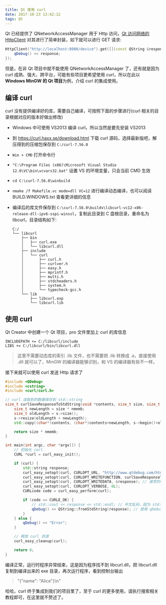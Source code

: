 ```yaml
---
title: Qt 使用 curl
date: 2017-10-23 13:42:12
tags: Qt
---
```


Qt 已经提供了 QNetworkAccessManager 用于 Http 访问，[Qt 访问网络的 HttpClient](http://qtdebug.com/qt-httpclient/) 对其进行了简单封装，如下就可以进行 GET 请求:

```cpp
HttpClient("http://localhost:8080/device").get([](const QString &response) {
    qDebug() << response;
});
```

但是，在非 Qt 项目中就不能使用 QNetworkAccessManager 了，还有就是因为 curl 成熟、强大、跨平台，可能有些项目更希望使用 curl，所以在此以 **Windows MinGW 的 Qt 项目**为例，介绍 curl 的集成使用。<!--more-->

## 编译 curl

curl 没有提供编译好的库，需要自己编译，可按照下面的步骤进行(curl 相关的目录根据对应的版本好做出修改)

* Windows 中可使用 VS2013 编译 curl，所以当然是要先安装 VS2013

* 到 <https://curl.haxx.se/download.html> 下载 curl 源码，选择最新版吧，解压得到的压缩包保存到 `C:/curl-7.56.0`

* `Win + CMD` 打开命令行

* `"C:\Program Files (x86)\Microsoft Visual Studio 12.0\VC\bin\vcvars32.bat"` 设置 VS 的环境变量，只会当前 CMD 生效

* `cd C:\curl-7.56.0\winbuild`

* `nmake /f Makefile.vc mode=dll VC=12` 进行编译动态编译，也可以阅读 BUILD.WINDOWS.txt 查看更详细的信息

* 编译后的库文件保存到 `C:\curl-7.56.0\builds\libcurl-vc12-x86-release-dll-ipv6-sspi-winssl`，复制此目录到 C 盘根目录，重命名为 libcurl，目录结构如下:

  ```
  C:/
  └── libcurl
      ├── bin
      │   ├── curl.exe
      │   └── libcurl.dll
      ├── include
      │   └── curl
      │       ├── curl.h
      │       ├── curlver.h
      │       ├── easy.h
      │       ├── mprintf.h
      │       ├── multi.h
      │       ├── stdcheaders.h
      │       ├── system.h
      │       └── typecheck-gcc.h
      └── lib
          ├── libcurl.exp
          └── libcurl.lib
  ```

## 使用 curl

Qt Creator 中创建一个 Qt 项目，pro 文件里加上 curl 的库信息

```
INCLUDEPATH += C:/libcurl/include
LIBS += C:/libcurl/bin/libcurl.dll
```

> 这里不需要动态库的索引 .lib 文件，也不需要把 .lib 转换成 .a，直接使用 .dll 就可以了，MinGW 的编译器能够识别，和 VS 的编译器有些不一样。

接下来就可以使用 curl 发送 Http 请求了

```cpp
#include <QDebug>
#include <cstring>
#include <curl/curl.h>

// curl 读取到的数据保存到 std::string
size_t curlSaveResponseToStdString(void *contents, size_t size, size_t nmemb, std::string *s) {
    size_t newLength = size * nmemb;
    size_t oldLength = s->size();
    s->resize(oldLength + newLength);
    std::copy((char*)contents, (char*)contents+newLength, s->begin()+oldLength);

    return size * nmemb;
}

int main(int argc, char *argv[]) {
    // 初始化 curl
    CURL *curl = curl_easy_init();

    if (curl) {
        std::string response;
        curl_easy_setopt(curl, CURLOPT_URL, "http://www.qtdebug.com/html/data.json"); // 设置要访问的网址
        curl_easy_setopt(curl, CURLOPT_WRITEFUNCTION, curlSaveResponseToStdString); // 告诉 curl 保存响应到 string 中
        curl_easy_setopt(curl, CURLOPT_WRITEDATA, &response); // 请求的响应保存到变量 response 中
        curl_easy_setopt(curl, CURLOPT_VERBOSE, 0L);
        CURLcode code = curl_easy_perform(curl);

        if (code == CURLE_OK) {
            // std::cout << response << std::endl; // 中文乱码，因为 std::string 对中文的支持不好
            qDebug() << QString::fromStdString(response); // 使用 qDebug() 输出，UTF-8 的中文不会乱码
        }
    } else {
        qDebug() << "Error";
    }

    // 释放 curl 资源
    curl_easy_cleanup(curl);

    return 0;
}
```

编译正常，运行时程序异常结束，这是因为程序找不到 libcurl.dll，把 libcurl.dll 复制到编译出来的 exe 目录，再次运行程序，看到控制台输出

> "{\"name\": \"Alice\"}\n"

哈哈，curl 终于集成到我们的项目里了，至于 curl 的更多使用，请执行搜索相关教程即可，在这里就不赘述了。
